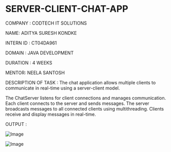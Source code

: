 # SERVER-CLIENT-CHAT-APP

COMPANY : CODTECH IT SOLUTIONS

NAME: ADITYA SURESH KONDKE

INTERN ID : CT04DA961

DOMAIN : JAVA DEVELOPMENT

DURATION : 4 WEEKS

MENTOR: NEELA SANTOSH

DESCRIPTION OF TASK : The chat application allows multiple clients to communicate in real-time using a server-client model.

The ChatServer listens for client connections and manages communication. Each client connects to the server and sends messages. The server broadcasts messages to all connected clients using multithreading. Clients receive and display messages in real-time.

OUTPUT :

![Image](https://github.com/user-attachments/assets/d16b83c9-5626-42cf-865c-f855d2f7006f)

![Image](https://github.com/user-attachments/assets/585cea91-8986-473d-9547-0fdbbe747f8a)
